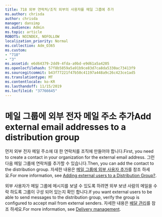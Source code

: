 ```yaml
---
title: 718 외부 연락처/조직 외부의 사용자를 메일 그룹에 추가
ms.author: chrisda
author: chrisda
manager: dansimp
ms.audience: Admin
ms.topic: article
ROBOTS: NOINDEX, NOFOLLOW
localization_priority: Normal
ms.collection: Adm_O365
ms.custom:
- "718"
- "3"
ms.assetid: e6d64379-2dd9-4fda-a9bd-e9d61a5a4205
ms.openlocfilehash: 57f8b5859a5a91b9ce83d7ca8da5330ac73413f9
ms.sourcegitcommit: b43f77221f47b50c41197a448a9c26c423ce1ad5
ms.translationtype: MT
ms.contentlocale: ko-KR
ms.lasthandoff: 11/15/2019
ms.locfileid: "37766645"
---
```

# <a name="add-external-email-addresses-to-a-distribution-group"></a><span data-ttu-id="c15f4-102">메일 그룹에 외부 전자 메일 주소 추가</span><span class="sxs-lookup"><span data-stu-id="c15f4-102">Add external email addresses to a distribution group</span></span>

<span data-ttu-id="c15f4-103">먼저 외부 전자 메일 주소에 대 한 연락처를 조직에 만들어야 합니다.</span><span class="sxs-lookup"><span data-stu-id="c15f4-103">First, you need to create a contact in your organization for the external email address.</span></span> <span data-ttu-id="c15f4-104">그런 다음 메일 그룹에 연락처를 추가할 수 있습니다.</span><span class="sxs-lookup"><span data-stu-id="c15f4-104">Then, you can add the contact to the distribution group.</span></span> <span data-ttu-id="c15f4-105">자세한 내용은 [메일 그룹에 외부 사용자 추가](https://support.office.com/client/caa0f310-0bb7-48e3-8ad2-cb358b53bbba)를 참조 하세요.</span><span class="sxs-lookup"><span data-stu-id="c15f4-105">For more information, see [Adding external users to a Distribution Group?](https://support.office.com/client/caa0f310-0bb7-48e3-8ad2-cb358b53bbba).</span></span>

<span data-ttu-id="c15f4-106">외부 사용자가 메일 그룹에 메시지를 보낼 수 있도록 하려면 외부 보낸 사람의 메일을 수락 하도록 그룹이 구성 되어 있는지 확인 합니다.</span><span class="sxs-lookup"><span data-stu-id="c15f4-106">If you want external users to be able to send messages to the distribution group, verify the group is configured to accept mail from external senders.</span></span> <span data-ttu-id="c15f4-107">자세한 내용은 [배달 관리](https://technet.microsoft.com/library/bb124513.aspx#deliverymanagement)를 참조 하세요.</span><span class="sxs-lookup"><span data-stu-id="c15f4-107">For more information, see [Delivery management](https://technet.microsoft.com/library/bb124513.aspx#deliverymanagement).</span></span>
